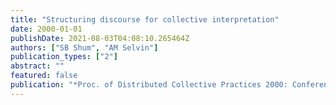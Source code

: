 ```yaml
---
title: "Structuring discourse for collective interpretation"
date: 2000-01-01
publishDate: 2021-08-03T04:08:10.265464Z
authors: ["SB Shum", "AM Selvin"]
publication_types: ["2"]
abstract: ""
featured: false
publication: "*Proc. of Distributed Collective Practices 2000: Conference on Collective …*"
---
```


